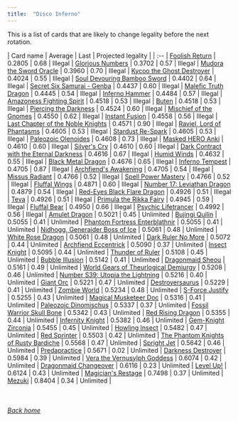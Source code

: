 ```yaml
---
title:  "Disco Inferno"
---
```


This is a list of cards that are likely to change legality before the next rotation.

| Card name | Average | Last | Projected legality |
| :-- |
[Foolish Return](https://db.ygoprodeck.com/card/?search=Foolish%20Return) | 0.2805 | 0.68 | Illegal |
[Glorious Numbers](https://db.ygoprodeck.com/card/?search=Glorious%20Numbers) | 0.3702 | 0.57 | Illegal |
[Mudora the Sword Oracle](https://db.ygoprodeck.com/card/?search=Mudora%20the%20Sword%20Oracle) | 0.3960 | 0.70 | Illegal |
[Kycoo the Ghost Destroyer](https://db.ygoprodeck.com/card/?search=Kycoo%20the%20Ghost%20Destroyer) | 0.4024 | 0.55 | Illegal |
[Soul Devouring Bamboo Sword](https://db.ygoprodeck.com/card/?search=Soul%20Devouring%20Bamboo%20Sword) | 0.4402 | 0.64 | Illegal |
[Secret Six Samurai - Genba](https://db.ygoprodeck.com/card/?search=Secret%20Six%20Samurai%20-%20Genba) | 0.4437 | 0.60 | Illegal |
[Malefic Truth Dragon](https://db.ygoprodeck.com/card/?search=Malefic%20Truth%20Dragon) | 0.4445 | 0.54 | Illegal |
[Inferno Hammer](https://db.ygoprodeck.com/card/?search=Inferno%20Hammer) | 0.4484 | 0.57 | Illegal |
[Amazoness Fighting Spirit](https://db.ygoprodeck.com/card/?search=Amazoness%20Fighting%20Spirit) | 0.4518 | 0.53 | Illegal |
[Buten](https://db.ygoprodeck.com/card/?search=Buten) | 0.4518 | 0.53 | Illegal |
[Piercing the Darkness](https://db.ygoprodeck.com/card/?search=Piercing%20the%20Darkness) | 0.4524 | 0.60 | Illegal |
[Mischief of the Gnomes](https://db.ygoprodeck.com/card/?search=Mischief%20of%20the%20Gnomes) | 0.4550 | 0.62 | Illegal |
[Instant Fusion](https://db.ygoprodeck.com/card/?search=Instant%20Fusion) | 0.4558 | 0.56 | Illegal |
[Last Chapter of the Noble Knights](https://db.ygoprodeck.com/card/?search=Last%20Chapter%20of%20the%20Noble%20Knights) | 0.4571 | 0.90 | Illegal |
[Raviel, Lord of Phantasms](https://db.ygoprodeck.com/card/?search=Raviel,%20Lord%20of%20Phantasms) | 0.4605 | 0.53 | Illegal |
[Stardust Re-Spark](https://db.ygoprodeck.com/card/?search=Stardust%20Re-Spark) | 0.4605 | 0.53 | Illegal |
[Paleozoic Olenoides](https://db.ygoprodeck.com/card/?search=Paleozoic%20Olenoides) | 0.4608 | 0.73 | Illegal |
[Masked HERO Anki](https://db.ygoprodeck.com/card/?search=Masked%20HERO%20Anki) | 0.4610 | 0.60 | Illegal |
[Silver's Cry](https://db.ygoprodeck.com/card/?search=Silver's%20Cry) | 0.4610 | 0.60 | Illegal |
[Dark Contract with the Eternal Darkness](https://db.ygoprodeck.com/card/?search=Dark%20Contract%20with%20the%20Eternal%20Darkness) | 0.4616 | 0.67 | Illegal |
[Humid Winds](https://db.ygoprodeck.com/card/?search=Humid%20Winds) | 0.4632 | 0.55 | Illegal |
[Black Metal Dragon](https://db.ygoprodeck.com/card/?search=Black%20Metal%20Dragon) | 0.4676 | 0.65 | Illegal |
[Inferno Tempest](https://db.ygoprodeck.com/card/?search=Inferno%20Tempest) | 0.4705 | 0.87 | Illegal |
[Archfiend's Awakening](https://db.ygoprodeck.com/card/?search=Archfiend's%20Awakening) | 0.4705 | 0.54 | Illegal |
[Missus Radiant](https://db.ygoprodeck.com/card/?search=Missus%20Radiant) | 0.4766 | 0.52 | Illegal |
[Spell Power Mastery](https://db.ygoprodeck.com/card/?search=Spell%20Power%20Mastery) | 0.4766 | 0.52 | Illegal |
[Fluffal Wings](https://db.ygoprodeck.com/card/?search=Fluffal%20Wings) | 0.4871 | 0.60 | Illegal |
[Number 17: Leviathan Dragon](https://db.ygoprodeck.com/card/?search=Number%2017:%20Leviathan%20Dragon) | 0.4879 | 0.54 | Illegal |
[Red-Eyes Black Flare Dragon](https://db.ygoprodeck.com/card/?search=Red-Eyes%20Black%20Flare%20Dragon) | 0.4926 | 0.51 | Illegal |
[Teva](https://db.ygoprodeck.com/card/?search=Teva) | 0.4926 | 0.51 | Illegal |
[Primula the Rikka Fairy](https://db.ygoprodeck.com/card/?search=Primula%20the%20Rikka%20Fairy) | 0.4945 | 0.59 | Illegal |
[Fluffal Bear](https://db.ygoprodeck.com/card/?search=Fluffal%20Bear) | 0.4950 | 0.66 | Illegal |
[Psychic Lifetrancer](https://db.ygoprodeck.com/card/?search=Psychic%20Lifetrancer) | 0.4992 | 0.56 | Illegal |
[Amulet Dragon](https://db.ygoprodeck.com/card/?search=Amulet%20Dragon) | 0.5021 | 0.45 | Unlimited |
[Bujingi Quilin](https://db.ygoprodeck.com/card/?search=Bujingi%20Quilin) | 0.5055 | 0.41 | Unlimited |
[Phantom Fortress Enterblathnir](https://db.ygoprodeck.com/card/?search=Phantom%20Fortress%20Enterblathnir) | 0.5055 | 0.41 | Unlimited |
[Nidhogg, Generaider Boss of Ice](https://db.ygoprodeck.com/card/?search=Nidhogg,%20Generaider%20Boss%20of%20Ice) | 0.5061 | 0.48 | Unlimited |
[White Rose Dragon](https://db.ygoprodeck.com/card/?search=White%20Rose%20Dragon) | 0.5061 | 0.48 | Unlimited |
[Dark Ruler No More](https://db.ygoprodeck.com/card/?search=Dark%20Ruler%20No%20More) | 0.5072 | 0.44 | Unlimited |
[Archfiend Eccentrick](https://db.ygoprodeck.com/card/?search=Archfiend%20Eccentrick) | 0.5090 | 0.37 | Unlimited |
[Insect Knight](https://db.ygoprodeck.com/card/?search=Insect%20Knight) | 0.5095 | 0.44 | Unlimited |
[Thunder of Ruler](https://db.ygoprodeck.com/card/?search=Thunder%20of%20Ruler) | 0.5108 | 0.45 | Unlimited |
[Bubble Illusion](https://db.ygoprodeck.com/card/?search=Bubble%20Illusion) | 0.5142 | 0.41 | Unlimited |
[Dragonmaid Sheou](https://db.ygoprodeck.com/card/?search=Dragonmaid%20Sheou) | 0.5161 | 0.49 | Unlimited |
[World Gears of Theurlogical Demiurgy](https://db.ygoprodeck.com/card/?search=World%20Gears%20of%20Theurlogical%20Demiurgy) | 0.5208 | 0.46 | Unlimited |
[Number S39: Utopia the Lightning](https://db.ygoprodeck.com/card/?search=Number%20S39:%20Utopia%20the%20Lightning) | 0.5216 | 0.40 | Unlimited |
[Giant Orc](https://db.ygoprodeck.com/card/?search=Giant%20Orc) | 0.5221 | 0.47 | Unlimited |
[Destroyersaurus](https://db.ygoprodeck.com/card/?search=Destroyersaurus) | 0.5229 | 0.41 | Unlimited |
[Zombie World](https://db.ygoprodeck.com/card/?search=Zombie%20World) | 0.5234 | 0.48 | Unlimited |
[S-Force Justify](https://db.ygoprodeck.com/card/?search=S-Force%20Justify) | 0.5255 | 0.43 | Unlimited |
[Magical Musketeer Doc](https://db.ygoprodeck.com/card/?search=Magical%20Musketeer%20Doc) | 0.5316 | 0.41 | Unlimited |
[Paleozoic Dinomischus](https://db.ygoprodeck.com/card/?search=Paleozoic%20Dinomischus) | 0.5337 | 0.37 | Unlimited |
[Fossil Warrior Skull Bone](https://db.ygoprodeck.com/card/?search=Fossil%20Warrior%20Skull%20Bone) | 0.5342 | 0.43 | Unlimited |
[Red Rising Dragon](https://db.ygoprodeck.com/card/?search=Red%20Rising%20Dragon) | 0.5355 | 0.44 | Unlimited |
[Infernity Knight](https://db.ygoprodeck.com/card/?search=Infernity%20Knight) | 0.5382 | 0.46 | Unlimited |
[Gem-Knight Zirconia](https://db.ygoprodeck.com/card/?search=Gem-Knight%20Zirconia) | 0.5455 | 0.45 | Unlimited |
[Howling Insect](https://db.ygoprodeck.com/card/?search=Howling%20Insect) | 0.5482 | 0.47 | Unlimited |
[Red Sprinter](https://db.ygoprodeck.com/card/?search=Red%20Sprinter) | 0.5503 | 0.42 | Unlimited |
[The Phantom Knights of Rusty Bardiche](https://db.ygoprodeck.com/card/?search=The%20Phantom%20Knights%20of%20Rusty%20Bardiche) | 0.5568 | 0.47 | Unlimited |
[Spright Jet](https://db.ygoprodeck.com/card/?search=Spright%20Jet) | 0.5642 | 0.46 | Unlimited |
[Predapractice](https://db.ygoprodeck.com/card/?search=Predapractice) | 0.5671 | 0.02 | Unlimited |
[Darkness Destroyer](https://db.ygoprodeck.com/card/?search=Darkness%20Destroyer) | 0.5984 | 0.39 | Unlimited |
[Vera the Vernusylph Goddess](https://db.ygoprodeck.com/card/?search=Vera%20the%20Vernusylph%20Goddess) | 0.6074 | 0.42 | Unlimited |
[Dragonmaid Changeover](https://db.ygoprodeck.com/card/?search=Dragonmaid%20Changeover) | 0.6116 | 0.23 | Unlimited |
[Level Up!](https://db.ygoprodeck.com/card/?search=Level%20Up!) | 0.6124 | 0.43 | Unlimited |
[Magician's Restage](https://db.ygoprodeck.com/card/?search=Magician's%20Restage) | 0.7498 | 0.37 | Unlimited |
[Mezuki](https://db.ygoprodeck.com/card/?search=Mezuki) | 0.8404 | 0.34 | Unlimited |

<br>

###### [Back home](index)